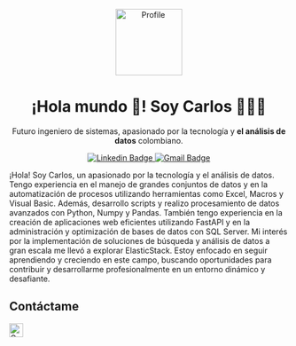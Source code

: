 <p align="center"> 
  <img alt="Profile" src="https://img.shields.io/badge/-🥷-111820?style=flat&logoColor=white" height="120px"></img>
  <h1 align="center">¡Hola mundo 👋! Soy Carlos 👨🏻‍💻</h1>
</p>

<p align="center">
  Futuro ingeniero de sistemas, apasionado por la tecnología y <strong>el análisis de datos</strong> colombiano.
</p>

<p align="center"> 
  <a href="linkedin.com/in/soycarlosherrera">
    <img alt="Linkedin Badge" src="https://img.shields.io/badge/-LinkendIn-0072b1?style=flat&logo=Linkedin&logoColor=white" ></img>
  </a>
  <a href="mailto:carlos4505@gmail.com">
    <img alt="Gmail Badge" src="https://img.shields.io/badge/-Gmail-c14438?style=flat&logo=Gmail&logoColor=white" ></img>
  </a>
</p>

¡Hola! Soy Carlos, un apasionado por la tecnología y el análisis de datos. Tengo experiencia en el manejo de grandes conjuntos de datos y en la automatización de procesos utilizando herramientas como Excel, Macros y Visual Basic. Además, desarrollo scripts y realizo procesamiento de datos avanzados con Python, Numpy y Pandas. También tengo experiencia en la creación de aplicaciones web eficientes utilizando FastAPI y en la administración y optimización de bases de datos con SQL Server. Mi interés por la implementación de soluciones de búsqueda y análisis de datos a gran escala me llevó a explorar ElasticStack. Estoy enfocado en seguir aprendiendo y creciendo en este campo, buscando oportunidades para contribuir y desarrollarme profesionalmente en un entorno dinámico y desafiante.
<!--
## ¿Qué hago?

![✅](https://img.shields.io/badge/%E2%9C%85-20232a.svg?logoColor=%2361DAFB) ![Desarrollo apps web frontend con](https://img.shields.io/badge/Desarrollo%20apps%20web%20frontend%20con-111820.svg?logoColor=%2361DAFB) ![React](https://img.shields.io/badge/React-111820.svg?logo=react&logoColor=%2361DAFB) ![y](https://img.shields.io/badge/y-111820.svg?logoColor=%2361DAFB) ![Next.js](https://img.shields.io/badge/Next.js-20232a.svg?logo=nextdotjs&logoColor=%2361DAFB)

![✅](https://img.shields.io/badge/%E2%9C%85-20232a.svg?logoColor=%2361DAFB) ![Desarrollo ecommerce con Vtex IO](https://img.shields.io/badge/Desarrollo%20ecommerce%20con%20Vtex%20IO-111820.svg?logoColor=%2361DAFB)

![✅](https://img.shields.io/badge/%E2%9C%85-20232a.svg?logoColor=%2361DAFB) ![Programo con](https://img.shields.io/badge/Programo%20con-111820.svg?logoColor=%2361DAFB) ![TypeScript](https://img.shields.io/badge/TypeScript-007ACC.svg?logo=typescript&logoColor=white)

![✅](https://img.shields.io/badge/%E2%9C%85-20232a.svg?logoColor=%2361DAFB) ![Un poco de backend con](https://img.shields.io/badge/Un%20poco%20de%20backend%20con-111820.svg?logoColor=%2361DAFB) ![Node.js](https://img.shields.io/badge/Node.js-43853D.svg?logo=node.js&logoColor=white) ![+](https://img.shields.io/badge/+-111820.svg?logoColor=%2361DAFB) ![Express.js](https://img.shields.io/badge/Express.js-404d59.svg?logo=express&logoColor=white)

![✅](https://img.shields.io/badge/%E2%9C%85-20232a.svg?logoColor=%2361DAFB) ![Gestiono mis proyectos personales con](https://img.shields.io/badge/Gestiono%20mis%20proyectos%20personales%20con-111820.svg?logoColor=%2361DAFB) ![Notion](https://img.shields.io/badge/Notion-010101.svg?logo=notion&logoColor=white)
-->

## Contáctame

<p>
  <a href="mailto:carlos4505@gmail.com">
    <img alt="Gmail Badge" src="https://img.shields.io/badge/-carlos4505@gmail.com-c14438?style=flat&logo=Gmail&logoColor=white" height="25px"></img>
  </a>
</p>



